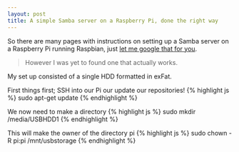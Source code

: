 ```yaml
---
layout: post
title: A simple Samba server on a Raspberry Pi, done the right way
---
```

So there are many pages with instructions on setting up a Samba server on a Raspberry Pi running Raspbian, just [let me google that for you](http://lmgtfy.com/?q=samba+server+on+raspberry+pi).

  > However I was yet to found one that actually works.

My set up consisted of a single HDD formatted in exFat.

First things first; SSH into our Pi our update our repositories!
{% highlight js %}
sudo apt-get update
{% endhighlight %}

We now need to make a directory
{% highlight js %}
sudo mkdir /media/USBHDD1
{% endhighlight %}

This will make the owner of the directory pi
{% highlight js %}
sudo chown -R pi:pi /mnt/usbstorage
{% endhighlight %}



